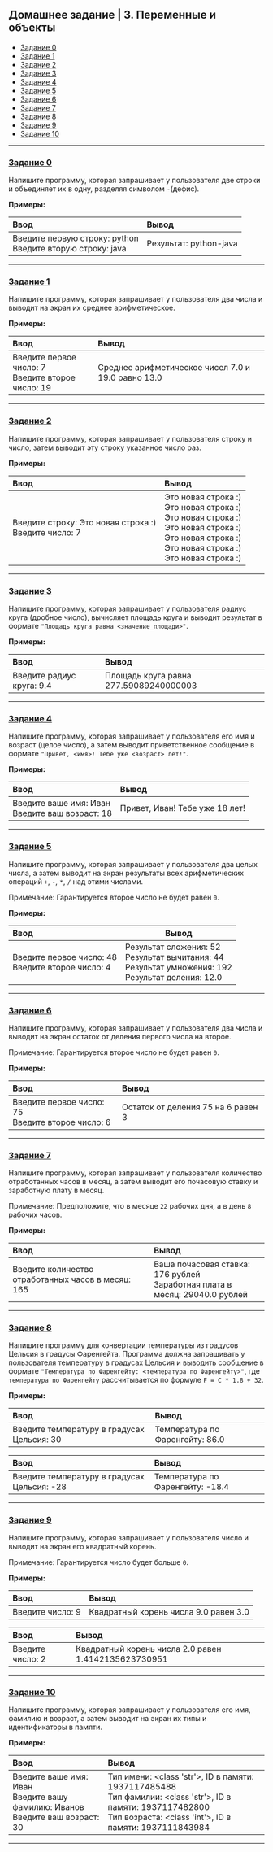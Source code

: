 ## Домашнее задание | 3. Переменные и объекты

- [Задание 0](#задание-0)
- [Задание 1](#задание-1)
- [Задание 2](#задание-2)
- [Задание 3](#задание-3)
- [Задание 4](#задание-4)
- [Задание 5](#задание-5)
- [Задание 6](#задание-6)
- [Задание 7](#задание-7)
- [Задание 8](#задание-8)
- [Задание 9](#задание-9)
- [Задание 10](#задание-10)

---

### [Задание 0](task_0.py)

Напишите программу, которая запрашивает у пользователя две строки и объединяет их в одну,
разделяя символом `-`(дефис).

**Примеры:**

| Ввод                                                          | Вывод                  |
|:--------------------------------------------------------------|:-----------------------|
| Введите первую строку: python</br>Введите вторую строку: java | Результат: python-java |

---

### [Задание 1](task_1.py)

Напишите программу, которая запрашивает у пользователя два числа и выводит на экран их среднее арифметическое.

**Примеры:**

| Ввод                                                 | Вывод                                              |
|:-----------------------------------------------------|:---------------------------------------------------|
| Введите первое число: 7</br>Введите второе число: 19 | Среднее арифметическое чисел 7.0 и 19.0 равно 13.0 |

---

### [Задание 2](task_2.py)

Напишите программу, которая запрашивает у пользователя строку и число, затем выводит эту строку указанное число раз.

**Примеры:**

| Ввод                                                     | Вывод                                                                                                                                                               |
|:---------------------------------------------------------|:--------------------------------------------------------------------------------------------------------------------------------------------------------------------|
| Введите строку: Это новая строка :)</br>Введите число: 7 | Это новая строка :)</br>Это новая строка :)</br>Это новая строка :)</br>Это новая строка :)</br>Это новая строка :)</br>Это новая строка :)</br>Это новая строка :) |

---

### [Задание 3](task_3.py)

Напишите программу, которая запрашивает у пользователя радиус круга (дробное число), вычисляет площадь круга и выводит
результат в формате `"Площадь круга равна <значение_площади>"`.

**Примеры:**

| Ввод                      | Вывод                                  |
|:--------------------------|:---------------------------------------|
| Введите радиус круга: 9.4 | Площадь круга равна 277.59089240000003 |

---

### [Задание 4](task_4.py)

Напишите программу, которая запрашивает у пользователя его имя и возраст (целое число), а затем выводит приветственное
сообщение в формате `"Привет, <имя>! Тебе уже <возраст> лет!"`.

**Примеры:**

| Ввод                                               | Вывод                          |
|:---------------------------------------------------|:-------------------------------|
| Введите ваше имя: Иван</br>Введите ваш возраст: 18 | Привет, Иван! Тебе уже 18 лет! |

---

### [Задание 5](task_5.py)

Напишите программу, которая запрашивает у пользователя два целых числа, а затем выводит на экран результаты всех
арифметических операций `+`, `-`, `*`, `/` над этими числами.

Примечание: Гарантируется второе число не будет равен `0`.

**Примеры:**

| Ввод                                                 | Вывод                                                                                                       |
|:-----------------------------------------------------|-------------------------------------------------------------------------------------------------------------|
| Введите первое число: 48</br>Введите второе число: 4 | Результат сложения: 52</br>Результат вычитания: 44</br>Результат умножения: 192</br>Результат деления: 12.0 |

---

### [Задание 6](task_6.py)

Напишите программу, которая запрашивает у пользователя два числа и выводит на экран остаток от деления первого числа на
второе.

Примечание: Гарантируется второе число не будет равен `0`.

**Примеры:**

| Ввод                                                 | Вывод                              |
|:-----------------------------------------------------|:-----------------------------------|
| Введите первое число: 75</br>Введите второе число: 6 | Остаток от деления 75 на 6 равен 3 |

---

### [Задание 7](task_7.py)

Напишите программу, которая запрашивает у пользователя количество отработанных часов в месяц, а затем выводит его
почасовую ставку и заработную плату в месяц.

Примечание: Предположите, что в месяце `22` рабочих дня, а в день `8` рабочих часов.

**Примеры:**

| Ввод                                               | Вывод                                                                           |
|:---------------------------------------------------|:--------------------------------------------------------------------------------|
| Введите количество отработанных часов в месяц: 165 | Ваша почасовая ставка: 176 рублей </br>Заработная плата в месяц: 29040.0 рублей |

---

### [Задание 8](task_8.py)

Напишите программу для конвертации температуры из градусов Цельсия в градусы Фаренгейта. Программа должна запрашивать у
пользователя температуру в градусах Цельсия и выводить сообщение в
формате `"Температура по Фаренгейту: <температура по Фаренгейту>"`, где `температура по Фаренгейту` рассчитывается по
формуле `F = C * 1.8 + 32`.

**Примеры:**

| Ввод                                       | Вывод                            |
|:-------------------------------------------|:---------------------------------|
| Введите температуру в градусах Цельсия: 30 | Температура по Фаренгейту:  86.0 |

| Ввод                                        | Вывод                             |
|:--------------------------------------------|:----------------------------------|
| Введите температуру в градусах Цельсия: -28 | Температура по Фаренгейту:  -18.4 |

---

### [Задание 9](task_9.py)

Напишите программу, которая запрашивает у пользователя число и выводит на экран его квадратный корень.

Примечание: Гарантируется число будет больше `0`.

**Примеры:**

| Ввод             | Вывод                                 |
|:-----------------|:--------------------------------------|
| Введите число: 9 | Квадратный корень числа 9.0 равен 3.0 |

| Ввод             | Вывод                                                |
|:-----------------|:-----------------------------------------------------|
| Введите число: 2 | Квадратный корень числа 2.0 равен 1.4142135623730951 |

---

### [Задание 10](task_10.py)

Напишите программу, которая запрашивает у пользователя его имя, фамилию и возраст, а затем выводит на экран их типы и
идентификаторы в памяти.

**Примеры:**

| Ввод                                                                                | Вывод                                                                                                                                                                       |
|:------------------------------------------------------------------------------------|:----------------------------------------------------------------------------------------------------------------------------------------------------------------------------|
| Введите ваше имя: Иван</br>Введите вашу фамилию: Иванов</br>Введите ваш возраст: 30 | Тип имени: <class 'str'>, ID в памяти: 1937117485488</br>Тип фамилии: <class 'str'>, ID в памяти: 1937117482800</br>Тип возраста: <class 'int'>, ID в памяти: 1937111843984 |

---
